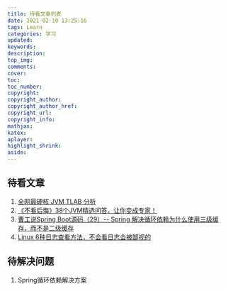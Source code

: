 ```yaml
---
title: 待看文章列表
date: 2021-02-10 13:25:16
tags: Learn
categories: 学习
updated:
keywords:
description:
top_img:
comments:
cover:
toc:
toc_number:
copyright:
copyright_author:
copyright_author_href:
copyright_url:
copyright_info:
mathjax:
katex:
aplayer:
highlight_shrink:
aside:
---
```


## 待看文章

1. [全网最硬核 JVM TLAB 分析](https://juejin.cn/post/6925217498723778568)
2. [《不看后悔》38个JVM精选问答，让你变成专家！](https://juejin.cn/post/6936390496122044423)
3. [曹工说Spring Boot源码（29）-- Spring 解决循环依赖为什么使用三级缓存，而不是二级缓存](https://www.cnblogs.com/grey-wolf/p/13034371.html)
4. [Linux 6种日志查看方法，不会看日志会被鄙视的](https://cloud.tencent.com/developer/article/1579977)

## 待解决问题
1. Spring循环依赖解决方案